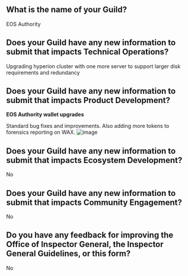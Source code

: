 ## What is the name of your Guild?

EOS Authority

## Does your Guild have any new information to submit that impacts Technical Operations?

Upgrading hyperion cluster with one more server to support larger disk requirements and redundancy

## Does your Guild have any new information to submit that impacts Product Development?

**EOS Authority wallet upgrades**

Standard bug fixes and improvements. Also adding more tokens to forensics reporting on WAX.
![image](https://user-images.githubusercontent.com/38717729/204794940-3de663c2-1f96-499c-90fb-709f50fc0134.png)


## Does your Guild have any new information to submit that impacts Ecosystem Development?

No

## Does your Guild have any new information to submit that impacts Community Engagement?

No

## Do you have any feedback for improving the Office of Inspector General, the Inspector General Guidelines, or this form?

No
